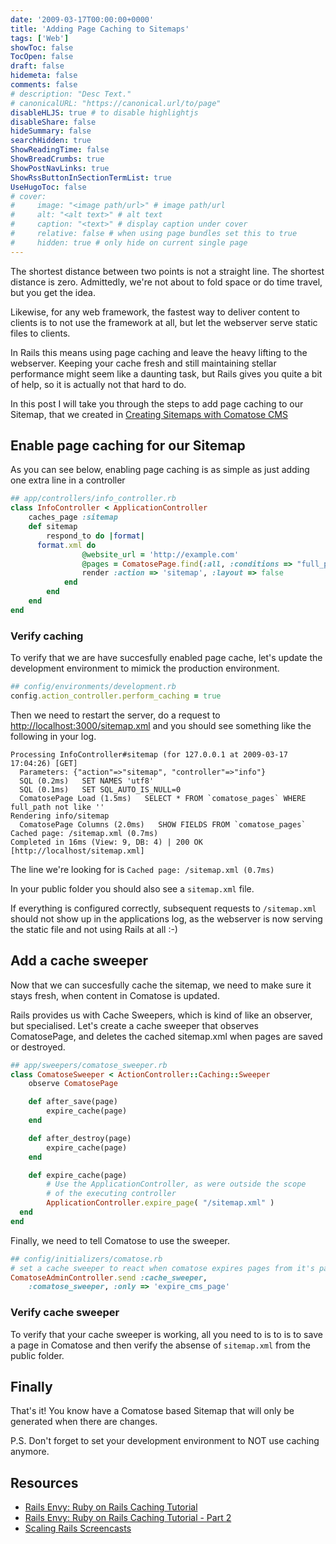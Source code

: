 ```yaml
---
date: '2009-03-17T00:00:00+0000'
title: 'Adding Page Caching to Sitemaps'
tags: ['Web']
showToc: false
TocOpen: false
draft: false
hidemeta: false
comments: false
# description: "Desc Text."
# canonicalURL: "https://canonical.url/to/page"
disableHLJS: true # to disable highlightjs
disableShare: false
hideSummary: false
searchHidden: true
ShowReadingTime: false
ShowBreadCrumbs: true
ShowPostNavLinks: true
ShowRssButtonInSectionTermList: true
UseHugoToc: false
# cover:
#     image: "<image path/url>" # image path/url
#     alt: "<alt text>" # alt text
#     caption: "<text>" # display caption under cover
#     relative: false # when using page bundles set this to true
#     hidden: true # only hide on current single page
---
```


The shortest distance between two points is not a straight line. The shortest distance is zero. Admittedly, we're not about to fold space or do time travel, but you get the idea.

Likewise, for any web framework, the fastest way to deliver content to clients is to not use the framework at all, but let the webserver serve static files to clients.

In Rails this means using page caching and leave the heavy lifting to the webserver. Keeping your cache fresh and still maintaining stellar performance might seem like a daunting task, but Rails gives you quite a bit of help, so it is actually not that hard to do.

In this post I will take you through the steps to add page caching to our Sitemap, that we created in [Creating Sitemaps with Comatose CMS](/blog/2009/03/16/creating-sitemaps-with-comatose-cms.html.)

## Enable page caching for our Sitemap

As you can see below, enabling page caching is as simple as just adding one extra line in a controller

```ruby
## app/controllers/info_controller.rb
class InfoController < ApplicationController
    caches_page :sitemap
    def sitemap
        respond_to do |format|
      format.xml do
                @website_url = 'http://example.com'
                @pages = ComatosePage.find(:all, :conditions => "full_path not like ''")
                render :action => 'sitemap', :layout => false
            end
        end
    end
end
```

### Verify caching

To verify that we are have succesfully enabled page cache, let's update the development environment to mimick the production environment.

```ruby
## config/environments/development.rb
config.action_controller.perform_caching = true
```

Then we need to restart the server, do a request to <http://localhost:3000/sitemap.xml> and you should see something like the following in your log.

```shell
Processing InfoController#sitemap (for 127.0.0.1 at 2009-03-17 17:04:26) [GET]
  Parameters: {"action"=>"sitemap", "controller"=>"info"}
  SQL (0.2ms)   SET NAMES 'utf8'
  SQL (0.1ms)   SET SQL_AUTO_IS_NULL=0
  ComatosePage Load (1.5ms)   SELECT * FROM `comatose_pages` WHERE full_path not like ''
Rendering info/sitemap
  ComatosePage Columns (2.0ms)   SHOW FIELDS FROM `comatose_pages`
Cached page: /sitemap.xml (0.7ms)
Completed in 16ms (View: 9, DB: 4) | 200 OK [http://localhost/sitemap.xml]
```

The line we're looking for is `Cached page: /sitemap.xml (0.7ms)`

In your public folder you should also see a `sitemap.xml` file.

If everything is configured correctly, subsequent requests to `/sitemap.xml` should not show up in the applications log, as the webserver is now serving the static file and not using Rails at all :-)


## Add a cache sweeper

Now that we can succesfully cache the sitemap, we need to make sure it stays fresh, when content in Comatose is updated.

Rails provides us with Cache Sweepers, which is kind of like an observer, but specialised. Let's create a cache sweeper that observes ComatosePage, and deletes the cached sitemap.xml when pages are saved or destroyed.

```ruby
## app/sweepers/comatose_sweeper.rb
class ComatoseSweeper < ActionController::Caching::Sweeper
    observe ComatosePage

    def after_save(page)
        expire_cache(page)
    end

    def after_destroy(page)
        expire_cache(page)
    end

    def expire_cache(page)
        # Use the ApplicationController, as were outside the scope
        # of the executing controller
        ApplicationController.expire_page( "/sitemap.xml" )
  end
end
```

Finally, we need to tell Comatose to use the sweeper.

```ruby
## config/initializers/comatose.rb
# set a cache sweeper to react when comatose expires pages from it's page caching
ComatoseAdminController.send :cache_sweeper,
    :comatose_sweeper, :only => 'expire_cms_page'
```

### Verify cache sweeper

To verify that your cache sweeper is working, all you need to is to is to save a page in Comatose and then verify the absense of `sitemap.xml` from the public folder.

## Finally

That's it! You know have a Comatose based Sitemap that will only be generated when there are changes.

P.S. Don't forget to set your development environment to NOT use caching anymore.

## Resources

* [Rails Envy: Ruby on Rails Caching Tutorial](http://www.railsenvy.com/2007/2/28/rails-caching-tutorial)
* [Rails Envy: Ruby on Rails Caching Tutorial - Part 2](http://www.railsenvy.com/2007/3/20/ruby-on-rails-caching-tutorial-part-2)
* [Scaling Rails Screencasts](http://railslab.newrelic.com/scaling-rails)
